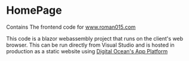 # HomePage
Contains The frontend code for www.roman015.com  

This code is a blazor webassembly project that runs on the client's web browser. This can be run directly from Visual Studio and is hosted in production as a static website using [Digital Ocean's App Platform](https://www.digitalocean.com/products/app-platform/)
